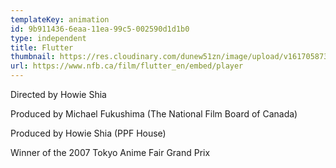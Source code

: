 ```yaml
---
templateKey: animation
id: 9b911436-6eaa-11ea-99c5-002590d1d1b0
type: independent
title: Flutter
thumbnail: https://res.cloudinary.com/dunew51zn/image/upload/v1617058733/animation/vid_T_flutter-1_qckvql.jpg
url: https://www.nfb.ca/film/flutter_en/embed/player
---
```

Directed by Howie Shia

Produced by Michael Fukushima (The National Film Board of Canada)

Produced by Howie Shia (PPF House)

Winner of the 2007 Tokyo Anime Fair Grand Prix